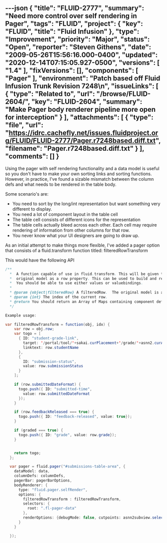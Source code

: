 ---json
{
  "title": "FLUID-2777",
  "summary": "Need more control over self rendering in Pager",
  "tags": "FLUID",
  "project": {
    "key": "FLUID",
    "title": "Fluid Infusion"
  },
  "type": "Improvement",
  "priority": "Major",
  "status": "Open",
  "reporter": "Steven Githens",
  "date": "2009-05-26T15:56:16.000-0400",
  "updated": "2020-12-14T07:15:05.927-0500",
  "versions": [
    "1.4"
  ],
  "fixVersions": [],
  "components": [
    "Pager"
  ],
  "environment": "Patch based off Fluid Infusion Trunk Revision 7248\n",
  "issueLinks": [
    {
      "type": "Related to",
      "url": "/browse/FLUID-2604/",
      "key": "FLUID-2604",
      "summary": "Make Pager body renderer pipeline more open for interception"
    }
  ],
  "attachments": [
    {
      "type": "file",
      "url": "https://idrc.cachefly.net/issues.fluidproject.org/FLUID/FLUID-2777/Pager.r7248based.diff.txt",
      "filename": "Pager.r7248based.diff.txt"
    }
  ],
  "comments": []
}
---
Using the pager with self rendering functionality and a data model is useful so you don't have to make your own sorting links and sorting functions.  However, in practice, I've found a sizable mismatch between the column defs and what needs to be rendered in the table body.

Some scenario's are: &#x20;

* You need to sort by the long/int representation but want something very different to display.
* You need a lot of component layout in the table cell
* The table cell consists of different icons for the representation
* The table cells actually bleed across each other. Each cell may require rendering of information from other columns for that row.
* You never know what your UI designers are going to draw up.

As an initial attempt to make things more flexible, I've added a pager option that consists of a fluid.transform function titled: filteredRowTransform

This would have the following API

```java
/**
  *  A function capable of use in fluid.transform. This will be given the current filteredRow of the pager, which includes the
  *  original model as a row property. This can be used to build and return the component's for the current row of the table.
  *  You should be able to use either values or valuebindings.
  * 
  * @param {object|filteredRow} A filteredRow.  The original model is available via filtreredRow.row.
  * @param {int} The index of the current row.
  * @return You should return an Array of Maps containing component definitions for the table row to be rendered.
  */

Example usage:

var filteredRowTransform = function(obj, idx) {
    var row = obj.row;
    var togo = [ 
      { ID: "student-grade-link",
        target: '/portal/tool/'+sakai.curPlacement+'/grade/'+asnn2.curAsnnId+'/'+row.studentId,
        linktext: row.studentName
      },  
      {   
        ID: "submission-status",
        value: row.submissionStatus
      }   
    ];  

    if (row.submittedDateFormat) {
      togo.push({ ID: "submitted-time",
        value: row.submittedDateFormat
      }); 
    }   

    if (row.feedbackReleased === true) {
      togo.push({ ID: "feedback-released", value: true});
    }   

    if (graded === true) {
      togo.push({ ID: "grade", value: row.grade});
    }   


    return togo;
  };  

  var pager = fluid.pager("#submissions-table-area", {
    dataModel: data,
    columnDefs: columnDefs,
    pagerBar: pagerBarOptions,
    bodyRenderer: {
      type: "fluid.pager.selfRender",
      options: {
        filteredRowTransform : filteredRowTransform,
        selectors: {
          root: ".fl-pager-data"
        },  
        renderOptions: {debugMode: false, cutpoints: asnn2subview.selectorMap}
      }   
    }   

  });
```

        